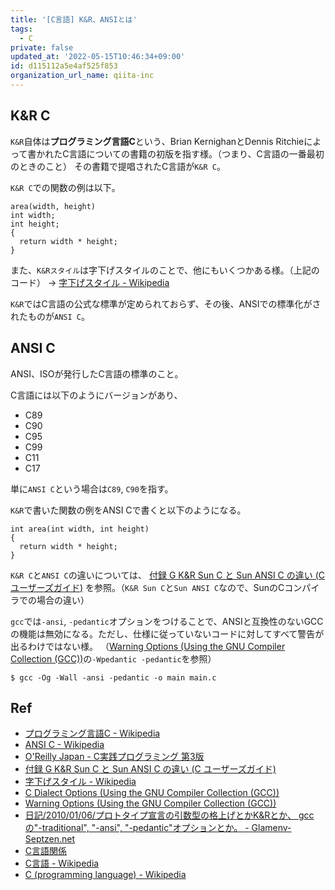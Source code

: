 ```yaml
---
title: '[C言語] K&R、ANSIとは'
tags:
  - C
private: false
updated_at: '2022-05-15T10:46:34+09:00'
id: d115112a5e4af525f853
organization_url_name: qiita-inc
---
```

## K&R C

`K&R`自体は**プログラミング言語C**という、Brian KernighanとDennis Ritchieによって書かれたC言語についての書籍の初版を指す様。（つまり、C言語の一番最初のときのこと）
その書籍で提唱されたC言語が`K&R C`。

`K&R C`での関数の例は以下。

```c:K&Rの例
area(width, height)
int width;
int height;
{
  return width * height;
}
```

また、`K&Rスタイル`は字下げスタイルのことで、他にもいくつかある様。（上記のコード）
→ [字下げスタイル - Wikipedia](https://ja.wikipedia.org/wiki/%E5%AD%97%E4%B8%8B%E3%81%92%E3%82%B9%E3%82%BF%E3%82%A4%E3%83%AB)

`K&R`ではC言語の公式な標準が定められておらず、その後、ANSIでの標準化がされたものが`ANSI C`。

## ANSI C

ANSI、ISOが発行したC言語の標準のこと。

C言語には以下のようにバージョンがあり、

- C89
- C90
- C95
- C99
- C11
- C17

単に`ANSI C`という場合は`C89`, `C90`を指す。

`K&R`で書いた関数の例をANSI Cで書くと以下のようになる。

```c:ANSI Cの例
int area(int width, int height)
{
  return width * height;
}
```

`K&R C`と`ANSI C`の違いについては、
[付録 G K&R Sun C と Sun ANSI C の違い (C ユーザーズガイド)](https://docs.oracle.com/cd/E19957-01/805-7885/6j7dqggde/index.html)
を参照。（`K&R Sun C`と`Sun ANSI C`なので、SunのCコンパイラでの場合の違い）

`gcc`では`-ansi`, `-pedantic`オプションをつけることで、ANSIと互換性のないGCCの機能は無効になる。ただし、仕様に従っていないコードに対してすべて警告が出るわけではない様。
（[Warning Options (Using the GNU Compiler Collection (GCC))](https://gcc.gnu.org/onlinedocs/gcc-12.1.0/gcc/Warning-Options.html#Warning-Options)の`-Wpedantic -pedantic`を参照）

```
$ gcc -Og -Wall -ansi -pedantic -o main main.c
```

## Ref

- [プログラミング言語C - Wikipedia](https://ja.wikipedia.org/wiki/%E3%83%97%E3%83%AD%E3%82%B0%E3%83%A9%E3%83%9F%E3%83%B3%E3%82%B0%E8%A8%80%E8%AA%9EC)
- [ANSI C - Wikipedia](https://ja.wikipedia.org/wiki/ANSI_C)
- [O'Reilly Japan - C実践プログラミング 第3版](https://www.oreilly.co.jp/books/4900900648/)
- [付録 G K&R Sun C と Sun ANSI C の違い (C ユーザーズガイド)](https://docs.oracle.com/cd/E19957-01/805-7885/6j7dqggde/index.html)
- [字下げスタイル - Wikipedia](https://ja.wikipedia.org/wiki/%E5%AD%97%E4%B8%8B%E3%81%92%E3%82%B9%E3%82%BF%E3%82%A4%E3%83%AB)
- [C Dialect Options (Using the GNU Compiler Collection (GCC))](https://gcc.gnu.org/onlinedocs/gcc-12.1.0/gcc/C-Dialect-Options.html#C-Dialect-Options)
- [Warning Options (Using the GNU Compiler Collection (GCC))](https://gcc.gnu.org/onlinedocs/gcc-12.1.0/gcc/Warning-Options.html#Warning-Options)
- [日記/2010/01/06/プロトタイプ宣言の引数型の格上げとかK&Rとか、 gccの"-traditional", "-ansi", "-pedantic"オプションとか。 - Glamenv-Septzen.net](https://www.glamenv-septzen.net/view/537)
- [C言語関係](http://roadman.gozaru.jp/clanguagetext1.html)
- [C言語 - Wikipedia](https://ja.wikipedia.org/wiki/C%E8%A8%80%E8%AA%9E)
- [C (programming language) - Wikipedia](https://en.wikipedia.org/wiki/C_%28programming_language%29)
